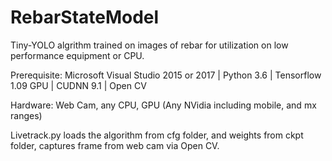 # RebarStateModel
Tiny-YOLO algrithm trained on images of rebar for utilization on low performance equipment or CPU.

Prerequisite: Microsoft Visual Studio 2015 or 2017 | Python 3.6 | Tensorflow 1.09 GPU | CUDNN 9.1 | Open CV 

Hardware: Web Cam, any CPU, GPU (Any NVidia including mobile, and mx ranges)

Livetrack.py loads the algorithm from cfg folder, and weights from ckpt folder, captures frame from web cam via Open CV.
